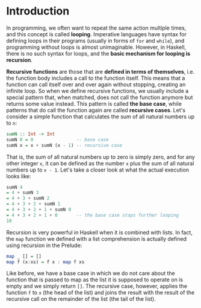 # Introduction

In programming, we often want to repeat the same action multiple times, and this concept is called **looping**. Imperative languages have syntax for defining loops in their programs (usually in forms of `for` and `while`), and programming without loops is almost unimaginable. However, in Haskell, there is no such syntax for loops, and the **basic mechanism for looping is recursion**.

**Recursive functions** are those that are **defined in terms of themselves**, i.e. the function body includes a call to the function itself. This means that a function can call itself over and over again without stopping, creating an infinite loop. So when we define recursive functions, we usually include a special pattern that, when matched, does not call the function anymore but returns some value instead. This pattern is called **the base case**, while patterns that do call the function again are called **recursive cases**. Let's consider a simple function that calculates the sum of all natural numbers up to `n`:

```haskell
sumN :: Int -> Int
sumN 0 = 0                -- base case
sumN x = x + sumN (x - 1) -- recursive case
```

That is, the sum of all natural numbers up to zero is simply zero, and for any other integer `x`, it can be defined as the number `x` plus the sum of all natural numbers up to `x - 1`. Let's take a closer look at what the actual execution looks like:

```haskell
sumN 4
= 4 + sumN 3
= 4 + 3 + sumN 2
= 4 + 3 + 2 + sumN 1
= 4 + 3 + 2 + 1 + sumN 0
= 4 + 3 + 2 + 1 + 0       -- the base case stops further looping
10
```

Recursion is very powerful in Haskell when it is combined with lists. In fact, the `map` function we defined with a list comprehension is actually defined using recursion in the Prelude:

```haskell
map _ [] = []
map f (x:xs) = f x : map f xs
```

Like before, we have a base case in which we do not care about the function that is passed to map as the list it is supposed to operate on is empty and we simply return `[]`. The recursive case, however, applies the function `f` to `x` (the head of the list) and joins the result with the result of the recursive call on the remainder of the list (the tail of the list).
